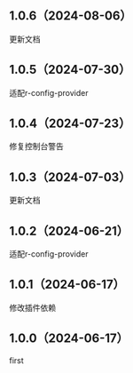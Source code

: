 ## 1.0.6（2024-08-06）
更新文档
## 1.0.5（2024-07-30）
适配r-config-provider
## 1.0.4（2024-07-23）
修复控制台警告
## 1.0.3（2024-07-03）
更新文档
## 1.0.2（2024-06-21）
适配r-config-provider
## 1.0.1（2024-06-17）
修改插件依赖
## 1.0.0（2024-06-17）
first
